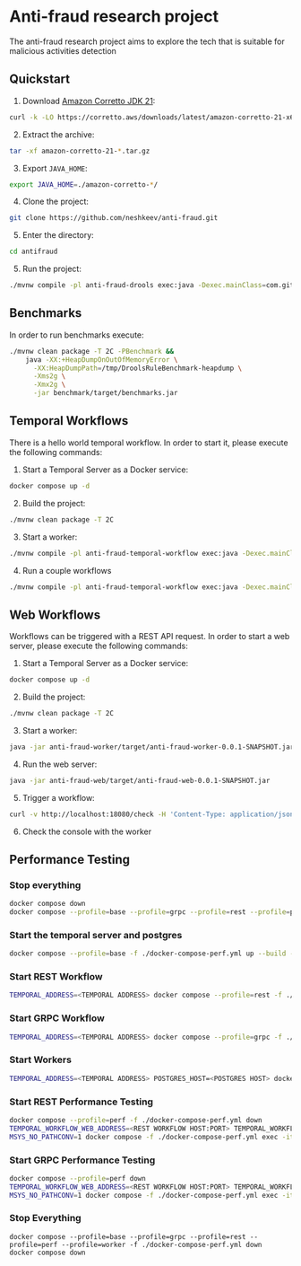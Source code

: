 # Anti-fraud research project

The anti-fraud research project aims to explore the tech that is suitable for malicious activities detection

## Quickstart

1. Download [Amazon Corretto JDK 21](https://docs.aws.amazon.com/corretto/latest/corretto-21-ug/downloads-list.html):
```bash
curl -k -LO https://corretto.aws/downloads/latest/amazon-corretto-21-x64-linux-jdk.tar.gz
```
2. Extract the archive:
```bash
tar -xf amazon-corretto-21-*.tar.gz
``` 
3. Export `JAVA_HOME`:
```bash
export JAVA_HOME=./amazon-corretto-*/
```
4. Clone the project:
```bash
git clone https://github.com/neshkeev/anti-fraud.git
```
5. Enter the directory:
```bash
cd antifraud
```
5. Run the project:
```bash
./mvnw compile -pl anti-fraud-drools exec:java -Dexec.mainClass=com.githib.neshkeev.antifraud.Main
```

## Benchmarks

In order to run benchmarks execute:

```bash
./mvnw clean package -T 2C -PBenchmark &&
    java -XX:+HeapDumpOnOutOfMemoryError \
      -XX:HeapDumpPath=/tmp/DroolsRuleBenchmark-heapdump \
      -Xms2g \
      -Xmx2g \
      -jar benchmark/target/benchmarks.jar
```

## Temporal Workflows

There is a hello world temporal workflow. In order to start it, please execute the following commands:

1. Start a Temporal Server as a Docker service:

```bash
docker compose up -d
```

2. Build the project:

```bash
./mvnw clean package -T 2C
```

3. Start a worker:
```bash
./mvnw compile -pl anti-fraud-temporal-workflow exec:java -Dexec.mainClass=com.githib.neshkeev.antifraud.workflow.HelloWorldWorker
```

4. Run a couple workflows
```bash
./mvnw compile -pl anti-fraud-temporal-workflow exec:java -Dexec.mainClass=com.githib.neshkeev.antifraud.workflow.WorkflowInitiator
```

## Web Workflows

Workflows can be triggered with a REST API request. In order to start a web server, please execute the following commands:

1. Start a Temporal Server as a Docker service:

```bash
docker compose up -d
```

2. Build the project:

```bash
./mvnw clean package -T 2C
```

3. Start a worker:
```bash
java -jar anti-fraud-worker/target/anti-fraud-worker-0.0.1-SNAPSHOT.jar
```

4. Run the web server:
```bash
java -jar anti-fraud-web/target/anti-fraud-web-0.0.1-SNAPSHOT.jar
```

5. Trigger a workflow:
```bash
curl -v http://localhost:18080/check -H 'Content-Type: application/json' -d '{}'
```

6. Check the console with the worker

## Performance Testing

### Stop everything

```bash
docker compose down
docker compose --profile=base --profile=grpc --profile=rest --profile=perf --profile=worker -f ./docker-compose-perf.yml down
```

### Start the temporal server and postgres

```bash
docker compose --profile=base -f ./docker-compose-perf.yml up --build -d
```

### Start REST Workflow

```bash
TEMPORAL_ADDRESS=<TEMPORAL ADDRESS> docker compose --profile=rest -f ./docker-compose-perf.yml up --build -d
```

### Start GRPC Workflow

```bash
TEMPORAL_ADDRESS=<TEMPORAL ADDRESS> docker compose --profile=grpc -f ./docker-compose-perf.yml up --build -d
```

### Start Workers

```bash
TEMPORAL_ADDRESS=<TEMPORAL ADDRESS> POSTGRES_HOST=<POSTGRES HOST> docker compose --profile=worker -f ./docker-compose-perf.yml up --build -d
```

### Start REST Performance Testing

```bash
docker compose --profile=perf -f ./docker-compose-perf.yml down
TEMPORAL_WORKFLOW_WEB_ADDRESS=<REST WORKFLOW HOST:PORT> TEMPORAL_WORKFLOW_GRPC_ADDRESS=<GRPC WORKFLOW HOST:PORT> docker compose --profile=perf -f ./docker-compose-perf.yml up --build -d
MSYS_NO_PATHCONV=1 docker compose -f ./docker-compose-perf.yml exec -it k6 k6 run --vus 100 --duration 30s /index.js
```

### Start GRPC Performance Testing

```bash
docker compose --profile=perf down
TEMPORAL_WORKFLOW_WEB_ADDRESS=<REST WORKFLOW HOST:PORT> TEMPORAL_WORKFLOW_GRPC_ADDRESS=<GRPC WORKFLOW HOST:PORT> docker compose --profile=perf -f ./docker-compose-perf.yml up --build -d
MSYS_NO_PATHCONV=1 docker compose -f ./docker-compose-perf.yml exec -it k6 k6 run --vus 100 --duration 30s /grpc.js
```

### Stop Everything
```
docker compose --profile=base --profile=grpc --profile=rest --profile=perf --profile=worker -f ./docker-compose-perf.yml down
docker compose down
```
